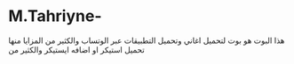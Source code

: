 # M.Tahriyne-
هذا البوت هو بوت لتحميل اغاني وتحميل التطبيقات عبر الوتساب والكثير من المزايا منها تحميل استيكر او اضافه ايستيكر والكثير من
